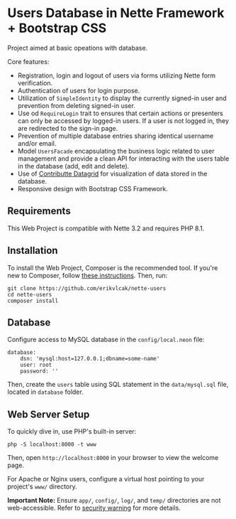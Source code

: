 Users Database in Nette Framework + Bootstrap CSS
=================

Project aimed at basic opeations with database.

Core features:
- Registration, login and logout of users via forms utilizing Nette form verification.
- Authentication of users for login purpose. 
- Utilization of `SimpleIdentity` to display the currently signed-in user and prevention from deleting signed-in user.
- Use od `RequireLogin` trait to ensures that certain actions or presenters can only be accessed by logged-in users. If a user is not logged in, they are redirected to the sign-in page.
- Prevention of multiple database entries sharing identical username and/or email.
- Model `UsersFacade` encapsulating the business logic related to user management and provide a clean API for interacting with the users table in the database (add, edit and delete).
- Use of [Contributte Datagrid](https://contributte.org/packages/contributte/datagrid/#composer) for visualization of data stored in the database.
- Responsive design with Bootstrap CSS Framework.

Requirements
------------

This Web Project is compatible with Nette 3.2 and requires PHP 8.1.


Installation
------------

To install the Web Project, Composer is the recommended tool. If you're new to Composer,
follow [these instructions](https://doc.nette.org/composer). Then, run:

```
git clone https://github.com/erikvlcak/nette-users
cd nette-users
composer install
```

Database
------------
Configure access to MySQL database in the `config/local.neon` file:

```
database:
	dsn: 'mysql:host=127.0.0.1;dbname=some-name'
	user: root
	password: ''
```
Then, create the `users` table using SQL statement in the `data/mysql.sql` file, located in `database` folder.


Web Server Setup
----------------

To quickly dive in, use PHP's built-in server:

	php -S localhost:8000 -t www

Then, open `http://localhost:8000` in your browser to view the welcome page.

For Apache or Nginx users, configure a virtual host pointing to your project's `www/` directory.

**Important Note:** Ensure `app/`, `config/`, `log/`, and `temp/` directories are not web-accessible.
Refer to [security warning](https://nette.org/security-warning) for more details.

